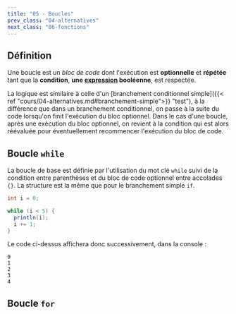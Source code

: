 ```yaml
---
title: "05 - Boucles"
prev_class: "04-alternatives"
next_class: "06-fonctions"
---
```


## Définition

Une boucle est un *bloc de code* dont l'exécution est **optionnelle** et **répétée** tant que la **condition**, **une [expression](cours/02-expressions.md) booléenne**, est respectée. 

La logique est similaire à celle d'un [branchement conditionnel simple]({{< ref "cours/04-alternatives.md#branchement-simple">}} "test"), à la différence que dans un branchement conditionnel, on passe à la suite du code lorsqu'on finit l'exécution du bloc optionnel. Dans le cas d'une boucle, après une exécution du bloc optionnel, on revient à la condition qui est alors réévaluée pour éventuellement recommencer l'exécution du bloc de code.

## Boucle `while`

La boucle de base est définie par l'utilisation du mot clé `while` suivi de la condition entre parenthèses et du bloc de code optionnel entre accolades `{}`. La structure est la même que pour le branchement simple `if`.

```java
int i = 0;

while (i < 5) {
  println(i);
  i += 1;
}
```

Le code ci-dessus affichera donc successivement, dans la console :
```terminal
0
1
2
3
4
```

## Boucle `for`